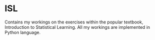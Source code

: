 # ISL
Contains my workings on the exercises within the popular textbook, Introduction to Statistical Learning. All my workings are implemented in Python language.
